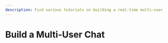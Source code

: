 ```yaml
---
description: Find various tutorials on building a real-time multi-user chat. 
---
```



# Build a Multi-User Chat

<Card
  title="JavaScript"
  h="2"
  text="Build a multi-user chat application with vanilla JavaScript."
  url="/guides/real-time/chat/javascript"
  icon="/icons/js.svg" />

<Card
  title="Vue.js"
  h="2"
  text="Build a multi-user chat application with Vue.js."
  url="/guides/real-time/chat/vue"
  icon="/icons/vue.svg" />

<Card
  title="React.js"
  h="2"
  text="Build a multi-user chat application with React.js."
  url="/guides/real-time/chat/react"
  icon="/icons/react.svg" />

<Card
  title="Svelte"
  h="2"
  text="Build a multi-user chat application with Svelte."
  url="/guides/real-time/chat/svelte"
  icon="/icons/svelte.svg" />
